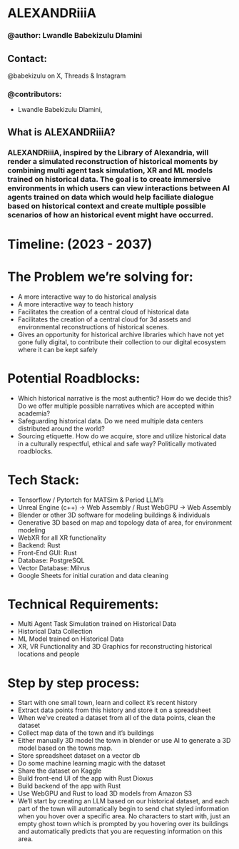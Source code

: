 # ALEXANDRiiiA

### @author: Lwandle Babekizulu Dlamini

## Contact: 
@babekizulu on X, Threads & Instagram

### @contributors: 
* Lwandle Babekizulu Dlamini,

## What is ALEXANDRiiiA?

### ALEXANDRiiiA, inspired by the Library of Alexandria, will render a simulated reconstruction of historical moments by combining multi agent task simulation, XR and ML models trained on historical data. The goal is to create immersive environments in which users can view interactions between AI agents trained on data which would help faciliate dialogue based on historical context and create multiple possible scenarios of how an historical event might have occurred.

# Timeline: (2023 - 2037)

# The Problem we’re solving for:
* A more interactive way to do historical analysis
* A more interactive way to teach history
* Facilitates the creation of a central cloud of historical data
* Facilitates the creation of a central cloud for  3d assets and environmental reconstructions of historical scenes.
* Gives an opportunity for historical archive libraries which have not yet gone fully digital, to contribute their collection to    our digital ecosystem where it can be kept safely
# Potential Roadblocks:
* Which historical narrative is the most authentic? How do we decide this? Do we offer multiple possible narratives which are 
  accepted within academia?
* Safeguarding historical data. Do we need multiple data centers distributed around the world?
* Sourcing etiquette. How do we acquire, store and utilize historical data in a culturally respectful, ethical and safe way?
  Politically motivated roadblocks.




# Tech Stack:
* Tensorflow / Pytortch for MATSim & Period LLM’s
* Unreal Engine (c++) -> Web Assembly  / Rust WebGPU -> Web Assembly
* Blender or other 3D software for modeling buildings & individuals
* Generative 3D based on map and topology data of area, for environment modeling
* WebXR for all XR functionality
* Backend: Rust
* Front-End GUI: Rust
* Database: PostgreSQL
* Vector Database: Milvus
* Google Sheets for initial curation and data cleaning


# Technical Requirements:
* Multi Agent Task Simulation trained on Historical Data
* Historical Data Collection
* ML Model trained on Historical Data
* XR, VR Functionality and 3D Graphics for reconstructing historical locations and people

# Step by step process:
* Start with one small town, learn and collect it’s recent history
* Extract data points from this history and store it on a spreadsheet
* When we’ve created a dataset from all of the data points, clean the dataset
* Collect map data of the town and it’s buildings
* Either manually 3D model the town in blender or use AI to generate a 3D model based on the towns map.
* Store spreadsheet dataset on a vector db
* Do some machine learning magic with the dataset
* Share the dataset on Kaggle
* Build front-end UI of the app with Rust Dioxus
* Build backend of the app with Rust
* Use WebGPU and Rust to load 3D models from Amazon S3
* We’ll start by creating an LLM based on our historical dataset, and each part of the town will automatically begin to send chat 
  styled information when you hover over a specific area. No characters to start with, just an empty ghost town which is prompted 
  by you hovering over its buildings and automatically predicts that you are requesting information on this area.
